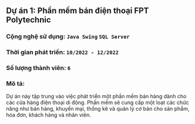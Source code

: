 ## Dự án 1: Phần mềm bán điện thoại FPT Polytechnic
### Cộng nghệ sử dụng: `Java Swing` `SQL Server`
### Thời gian phát triển: `10/2022 - 12/2022`
### Số lượng thành viên: `6`
### Mô tả:
Dự án này tập trung vào việc phát triển một phần mềm bán hàng dành cho các cửa hàng điện thoại di động. Phần mềm sẽ cung cấp một loạt các chức năng như bán hàng, khuyến mại, thống kê và quản lý cơ bản cho sản phẩm, hóa đơn, khách hàng và nhân viên.
